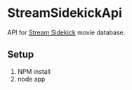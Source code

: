 # StreamSidekickApi
API for [Stream Sidekick](http://.streamsidekick.com) movie database.

## Setup

1. NPM install
2. node app

